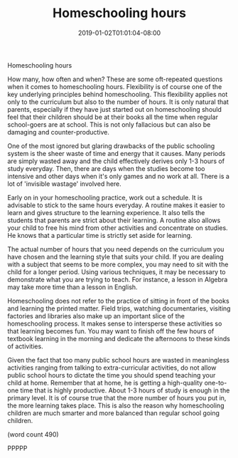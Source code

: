 ﻿---
title: "Homeschooling hours"
date: 2019-01-02T01:01:04-08:00
description: "Home Schooling Tips for Web Success"
featured_image: "/images/Home Schooling.jpg"
tags: ["Home Schooling"]
---

Homeschooling hours

How many, how often and when? These are some oft-repeated 
questions when it comes to homeschooling hours. Flexibility is of 
course one of the key underlying principles behind homeschooling. 
This flexibility applies not only to the curriculum but also to 
the number of hours. It is only natural that parents, especially 
if they have just started out on homeschooling should feel that 
their children should be at their books all the time when regular 
school-goers are at school. This is not only fallacious but can 
also be damaging and counter-productive.

One of the most ignored but glaring drawbacks of the public 
schooling system is the sheer waste of time and energy that it 
causes. Many periods are simply wasted away and the child 
effectively derives only 1-3 hours of study everyday. Then, there 
are days when the studies become too intensive and other days when 
it's only games and no work at all. There is a lot of 'invisible 
wastage' involved here.

Early on in your homeschooling practice, work out a schedule. It 
is advisable to stick to the same hours everyday. A routine makes 
it easier to learn and gives structure to the learning experience. 
It also tells the students that parents are strict about their 
learning. A routine also allows your child to free his mind from 
other activities and concentrate on studies. He knows that a 
particular time is strictly set aside for learning. 

The actual number of hours that you need depends on the curriculum 
you have chosen and the learning style that suits your child. If 
you are dealing with a subject that seems to be more complex, you 
may need to sit with the child for a longer period. Using various 
techniques, it may be necessary to demonstrate what you are trying 
to teach. For instance, a lesson in Algebra may take more time 
than a lesson in English. 

Homeschooling does not refer to the practice of sitting in front 
of the books and learning the printed matter. Field trips, 
watching documentaries, visiting factories and libraries also make 
up an important slice of the homeschooling process. It makes sense 
to intersperse these activities so that learning becomes fun. 
You may want to finish off the few hours of textbook learning 
in the morning and dedicate the afternoons to these kinds 
of activities. 

Given the fact that too many public school hours are wasted in 
meaningless activities ranging from talking to extra-curricular 
activities, do not allow public school hours to dictate the time 
you should spend teaching your child at home. Remember that at 
home, he is getting a high-quality one-to-one time that is highly 
productive. About 1-3 hours of study is enough in the primary 
level. It is of course true that the more number of hours you put 
in, the more learning takes place. This is also the reason why 
homeschooling children are much smarter and more balanced than 
regular school going children. 


(word count 490)

PPPPP
